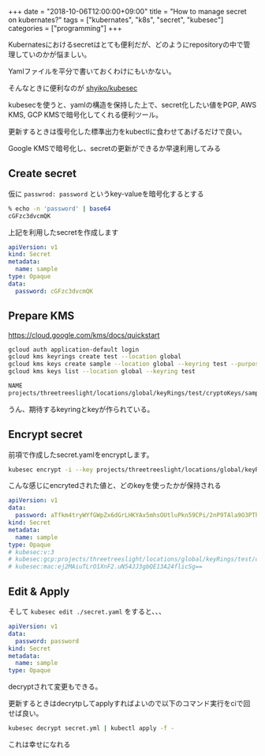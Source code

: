 +++
date = "2018-10-06T12:00:00+09:00"
title = "How to manage secret on kubernates?"
tags = ["kubernates", "k8s", "secret", "kubesec"]
categories = ["programming"]
+++

Kubernatesにおけるsecretはとても便利だが、どのようにrepositoryの中で管理していのかが悩ましい。

Yamlファイルを平分で書いておくわけにもいかない。

そんなときに便利なのが [shyiko/kubesec](https://github.com/shyiko/kubesec)

kubesecを使うと、yamlの構造を保持した上で、secret化したい値をPGP, AWS KMS, GCP KMSで暗号化してくれる便利ツール。

更新するときは復号化した標準出力をkubectlに食わせてあげるだけで良い。

Google KMSで暗号化し、secretの更新ができるか早速利用してみる

## Create secret

仮に `passwrod: password` というkey-valueを暗号化するとする

```bash
% echo -n 'password' | base64
cGFzc3dvcmQK
```

上記を利用したsecretを作成します

```yaml
apiVersion: v1
kind: Secret
metadata:
  name: sample
type: Opaque
data:
  password: cGFzc3dvcmQK
```

## Prepare KMS

https://cloud.google.com/kms/docs/quickstart

```bash
gcloud auth application-default login
gcloud kms keyrings create test --location global
gcloud kms keys create sample --location global --keyring test --purpose encryption
gcloud kms keys list --location global --keyring test

NAME                                                                       PURPOSE          LABELS  PRIMARY_ID  PRIMARY_STATE
projects/threetreeslight/locations/global/keyRings/test/cryptoKeys/sample  ENCRYPT_DECRYPT          1           ENABLED
```

うん、期待するkeyringとkeyが作られている。

## Encrypt secret

前項で作成したsecret.yamlをencryptします。

```bash
kubesec encrypt -i --key projects/threetreeslight/locations/global/keyRings/test/cryptoKeys/sample ./secret.yaml
```

こんな感じにencrytedされた値と、どのkeyを使ったかが保持される

```yaml
apiVersion: v1
data:
  password: aTfkm4tryWYfGWpZx6dGrLHKYAx5mhsOUtluPkn59CPi/2nP9TAla9O3PThiwXY3.pfZ4PTL0SEn0+sQ1.DQbjzCifiDBY8e0l9lkd1A==
kind: Secret
metadata:
  name: sample
type: Opaque
# kubesec:v:3
# kubesec:gcp:projects/threetreeslight/locations/global/keyRings/test/cryptoKeys/sample:CiQA5SKQOo6rnU5BREIFwG6zv5QyXNhYFuklEA5DL0nnjPSYuasSSQCMV2a2Cgb1CKkxLR8tImdibCMKdaS66AE3DB7uFsBEmssNYiousaGUl9oMSfMrOZ/+dUn2+tmhBVna+cTornXKQSmHn1J0LsI=
# kubesec:mac:ej2MAiuTLrO1XnF2.uN54JJ3gbQE13A24flicSg==
```

## Edit & Apply

そして `kubesec edit ./secret.yaml` をすると、、、

```yaml
apiVersion: v1
data:
  password: password
kind: Secret
metadata:
  name: sample
type: Opaque
```

decryptされて変更もできる。

更新するときはdecrytpしてapplyすればよいので以下のコマンド実行をciで回せば良い。

```bash
kubesec decrypt secret.yml | kubectl apply -f -
```

これは幸せになれる
